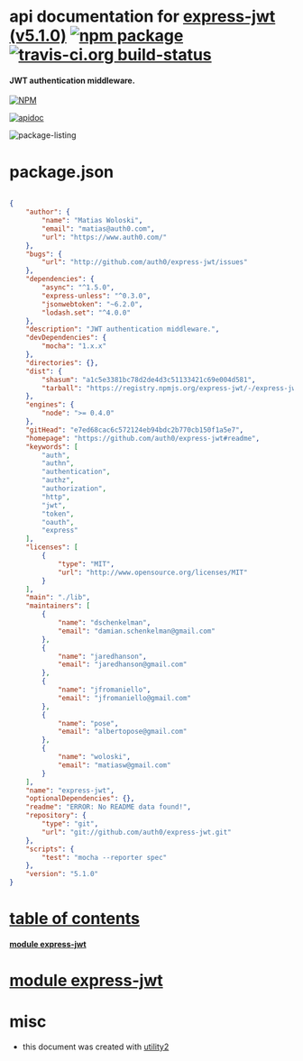 # api documentation for  [express-jwt (v5.1.0)](https://github.com/auth0/express-jwt#readme)  [![npm package](https://img.shields.io/npm/v/npmdoc-express-jwt.svg?style=flat-square)](https://www.npmjs.org/package/npmdoc-express-jwt) [![travis-ci.org build-status](https://api.travis-ci.org/npmdoc/node-npmdoc-express-jwt.svg)](https://travis-ci.org/npmdoc/node-npmdoc-express-jwt)
#### JWT authentication middleware.

[![NPM](https://nodei.co/npm/express-jwt.png?downloads=true)](https://www.npmjs.com/package/express-jwt)

[![apidoc](https://npmdoc.github.io/node-npmdoc-express-jwt/build/screen-capture.buildNpmdoc.browser._2Fhome_2Ftravis_2Fbuild_2Fnpmdoc_2Fnode-npmdoc-express-jwt_2Ftmp_2Fbuild_2Fapidoc.html.png)](https://npmdoc.github.io/node-npmdoc-express-jwt/build..beta..travis-ci.org/apidoc.html)

![package-listing](https://npmdoc.github.io/node-npmdoc-express-jwt/build/screen-capture.npmPackageListing.svg)



# package.json

```json

{
    "author": {
        "name": "Matias Woloski",
        "email": "matias@auth0.com",
        "url": "https://www.auth0.com/"
    },
    "bugs": {
        "url": "http://github.com/auth0/express-jwt/issues"
    },
    "dependencies": {
        "async": "^1.5.0",
        "express-unless": "^0.3.0",
        "jsonwebtoken": "~6.2.0",
        "lodash.set": "^4.0.0"
    },
    "description": "JWT authentication middleware.",
    "devDependencies": {
        "mocha": "1.x.x"
    },
    "directories": {},
    "dist": {
        "shasum": "a1c5e3381bc78d2de4d3c51133421c69e004d581",
        "tarball": "https://registry.npmjs.org/express-jwt/-/express-jwt-5.1.0.tgz"
    },
    "engines": {
        "node": ">= 0.4.0"
    },
    "gitHead": "e7ed68cac6c572124eb94bdc2b770cb150f1a5e7",
    "homepage": "https://github.com/auth0/express-jwt#readme",
    "keywords": [
        "auth",
        "authn",
        "authentication",
        "authz",
        "authorization",
        "http",
        "jwt",
        "token",
        "oauth",
        "express"
    ],
    "licenses": [
        {
            "type": "MIT",
            "url": "http://www.opensource.org/licenses/MIT"
        }
    ],
    "main": "./lib",
    "maintainers": [
        {
            "name": "dschenkelman",
            "email": "damian.schenkelman@gmail.com"
        },
        {
            "name": "jaredhanson",
            "email": "jaredhanson@gmail.com"
        },
        {
            "name": "jfromaniello",
            "email": "jfromaniello@gmail.com"
        },
        {
            "name": "pose",
            "email": "albertopose@gmail.com"
        },
        {
            "name": "woloski",
            "email": "matiasw@gmail.com"
        }
    ],
    "name": "express-jwt",
    "optionalDependencies": {},
    "readme": "ERROR: No README data found!",
    "repository": {
        "type": "git",
        "url": "git://github.com/auth0/express-jwt.git"
    },
    "scripts": {
        "test": "mocha --reporter spec"
    },
    "version": "5.1.0"
}
```



# <a name="apidoc.tableOfContents"></a>[table of contents](#apidoc.tableOfContents)

#### [module express-jwt](#apidoc.module.express-jwt)



# <a name="apidoc.module.express-jwt"></a>[module express-jwt](#apidoc.module.express-jwt)



# misc
- this document was created with [utility2](https://github.com/kaizhu256/node-utility2)
